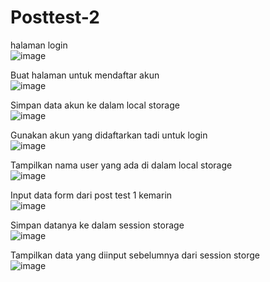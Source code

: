 # Posttest-2

halaman login
<br>
![image](https://user-images.githubusercontent.com/120205407/227736688-1da02508-34cc-49a7-b257-36f20bc3f214.png)

Buat halaman untuk mendaftar akun
<br>
![image](https://user-images.githubusercontent.com/120205407/227737153-a7460412-fe26-4496-a302-9e21523cc6c3.png)

Simpan data akun ke dalam local storage
<br>
![image](https://user-images.githubusercontent.com/120205407/227737215-b913cab3-050d-426d-92ab-f2478b762ff1.png)

Gunakan akun yang didaftarkan tadi untuk login
<br>
![image](https://user-images.githubusercontent.com/120205407/227737290-442a7ad7-2460-4b8d-b573-87a712c9ab01.png)

Tampilkan nama user yang ada di dalam local storage
<br>
![image](https://user-images.githubusercontent.com/120205407/227737343-55b45e6a-21b2-46ea-aef7-371ee7fcc416.png)

Input data form dari post test 1 kemarin
<br>
![image](https://user-images.githubusercontent.com/120205407/227738952-a531f310-3b08-4376-ba69-0dbfa9d8a6e1.png)

Simpan datanya ke dalam session storage
<br>
![image](https://user-images.githubusercontent.com/120205407/227738991-ca5ceca9-48e1-4587-87c6-f8585a95c208.png)

Tampilkan data yang diinput sebelumnya dari session storge
<br>
![image](https://user-images.githubusercontent.com/120205407/227739052-54a19224-a431-45e5-95e1-e82be184010f.png)

